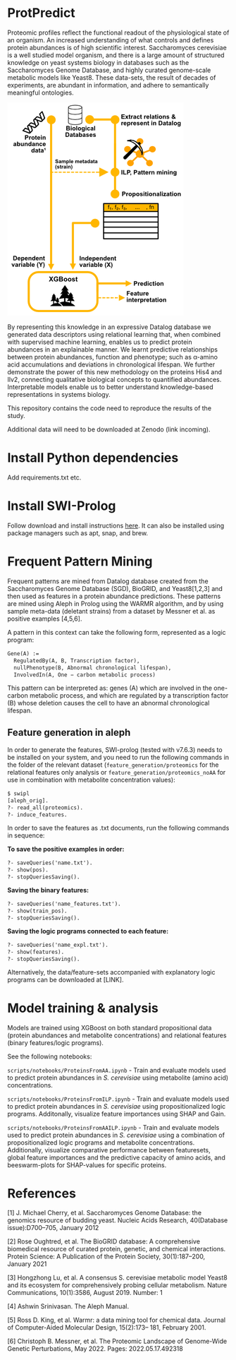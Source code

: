 # ProtPredict

Proteomic profiles reflect the functional readout of the physiological state of an organism.
An increased understanding of what controls and defines protein abundances is of high scientific interest.
Saccharomyces cerevisiae is a well studied model organism, and there is a large amount of structured
knowledge on yeast systems biology in databases such as the Saccharomyces Genome Database, and highly
curated genome-scale metabolic models like Yeast8. These data-sets, the result of decades of experiments,
are abundant in information, and adhere to semantically meaningful ontologies.

![alt text](https://github.com/DanielBrunnsaker/ProtPredict/blob/main/Schematic.png?raw=true)

By representing this knowledge in an expressive Datalog database we generated data descriptors
using relational learning that, when combined with supervised machine learning, enables us to predict protein
abundances in an explainable manner. We learnt predictive relationships between protein abundances,
function and phenotype; such as α-amino acid accumulations and deviations in chronological lifespan.
We further demonstrate the power of this new methodology on the proteins His4 and Ilv2, connecting
qualitative biological concepts to quantified abundances. Interpretable models enable us to better understand
knowledge-based representations in systems biology.

This repository contains the code need to reproduce the results of the study.

Additional data will need to be downloaded at Zenodo (link incoming).

# Install Python dependencies

Add requirements.txt etc.

# Install SWI-Prolog

Follow download and install instructions [here](https://www.swi-prolog.org/download/stable). It can also be installed using package managers such as apt, snap, and brew.

# Frequent Pattern Mining

Frequent patterns are mined from Datalog database created from the Saccharomyces Genome Database (SGD), BioGRID, 
and Yeast8[1,2,3] and then used as features in a protein abundance predictions.  These patterns are mined using Aleph in Prolog using the WARMR algorithm, and by using sample meta-data (deletant strains) from a dataset by Messner et al. as positive examples [4,5,6].

A pattern in this context can take the following form, represented as a logic program:

```
Gene(A) :=
  RegulatedBy(A, B, Transcription factor),
  nullPhenotype(B, Abnormal chronological lifespan),
  InvolvedIn(A, One − carbon metabolic process)
```

This pattern can be interpreted as: genes (A) which are involved
in the one-carbon metabolic process, and which are regulated by
a transcription factor (B) whose deletion causes the cell to have
an abnormal chronological lifespan.

## Feature generation in aleph

In order to generate the features, SWI-prolog (tested with v7.6.3) needs to be installed on your system, and you need to run the following commands in the folder of the relevant dataset (`feature_generation/proteomics` for the relational features only analysis or `feature_generation/proteomics_noAA` for use in combination with metabolite concentration values):

```
$ swipl
[aleph_orig].
?- read_all(proteomics).
?- induce_features.
```

In order to save the features as .txt documents, run the following commands in sequence:

**To save the positive examples in order:**
```
?- saveQueries('name.txt'). 
?- show(pos).
?- stopQueriesSaving().
```

**Saving the binary features:**
```
?- saveQueries('name_features.txt'). 
?- show(train_pos).
?- stopQueriesSaving().
```

**Saving the logic programs connected to each feature:**
```
?- saveQueries('name_expl.txt'). 
?- show(features).
?- stopQueriesSaving().
```

<Write the shell command as well>

Alternatively, the data/feature-sets accompanied with explanatory logic programs can be downloaded at [LINK].

# Model training & analysis

Models are trained using XGBoost on both standard propositional data (protein abundances and metabolite concentrations) and relational features (binary features/logic programs).

See the following notebooks:

`scripts/notebooks/ProteinsFromAA.ipynb` - Train and evaluate models used to predict protein abundances in *S. cerevisiae* using metabolite (amino acid) concentrations.

`scripts/notebooks/ProteinsFromILP.ipynb` - Train and evaluate models used to predict protein abundances in *S. cerevisiae* using propositionalized logic programs. Additonally, visualize feature importances using SHAP and Gain.

`scripts/notebooks/ProteinsFromAAILP.ipynb` - Train and evaluate models used to predict protein abundances in *S. cerevisiae* using a combination of propositionalized logic programs and metabolite concentrations. Additionally, visualize comparative performance between featuresets, global feature importances and the predictive capacity of amino acids, and beeswarm-plots for SHAP-values for specific proteins.

# References

[1] J. Michael Cherry, et al. Saccharomyces Genome Database: the genomics resource of budding yeast. Nucleic Acids Research, 40(Database issue):D700–705, January 2012

[2] Rose Oughtred, et al. The BioGRID database: A comprehensive biomedical resource of curated protein, genetic, and chemical interactions. 
Protein Science: A Publication of the Protein Society, 30(1):187–200, January 2021

[3] Hongzhong Lu, et al. A consensus S. cerevisiae metabolic model Yeast8 and its ecosystem for comprehensively probing cellular metabolism. Nature Communications, 10(1):3586, August 2019. Number: 1

[4] Ashwin Srinivasan. The Aleph Manual.

[5] Ross D. King, et al. Warmr: a data mining tool for chemical data. Journal of Computer-Aided Molecular Design, 15(2):173– 181, February 2001.

[6] Christoph B. Messner, et al. The Proteomic Landscape of Genome-Wide Genetic Perturbations, May 2022. Pages: 2022.05.17.492318
